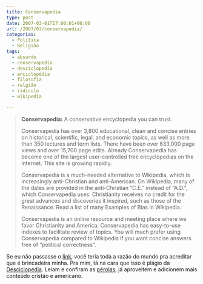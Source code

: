 ```yaml
---
title: Conservapedia
type: post
date: 2007-03-01T17:00:01+00:00
url: /2007/03/conservapedia/
categorias:
  - Política
  - Religião
tags:
  - absurdo
  - conservapedia
  - desciclopedia
  - enciclopédia
  - filosofia
  - relgião
  - ridículo
  - wikipedia

---
```

> **Conservapedia:** A conservative encyclopedia you can trust.
>
> Conservapedia has over 3,800 educational, clean and concise entries on historical, scientific, legal, and economic topics, as well as more than 350 lectures and term lists. There have been over 633,000 page views and over 15,700 page edits. Already Conservapedia has become one of the largest user-controlled free encyclopedias on the internet. This site is growing rapidly.
>
> Conservapedia is a much-needed alternative to Wikipedia, which is increasingly anti-Christian and anti-American. On Wikipedia, many of the dates are provided in the anti-Christian “C.E.” instead of “A.D.”, which Conservapedia uses. Christianity receives no credit for the great advances and discoveries it inspired, such as those of the Renaissance. Read a list of many Examples of Bias in Wikipedia.
>
> Conservapedia is an online resource and meeting place where we favor Christianity and America. Conservapedia has easy-to-use indexes to facilitate review of topics. You will much prefer using Conservapedia compared to Wikipedia if you want concise answers free of “political correctness”.

Se eu não passasse o [link][1], você teria toda a razão do mundo pra acreditar que é brincadeira minha. Pra mim, tá na cara que isso é plágio da [Desciclopédia][2]. Leiam e confiram as [pérolas][3], já aproveitem e adicionem mais conteúdo cristão e americano.

 [1]: http://www.conservapedia.com/Main_Page
 [2]: http://desciclo.pedia.ws/wiki/P%C3%A1gina_principal
 [3]: http://jonswift.blogspot.com/2007/02/conservapedia.html

